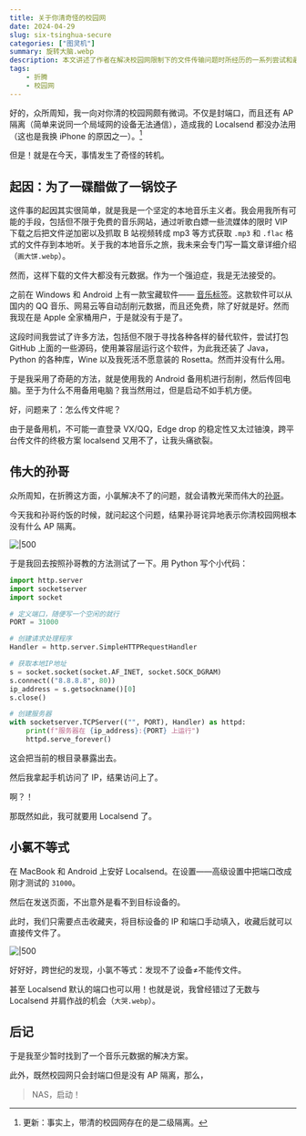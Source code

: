 ```yaml
---
title: 关于你清奇怪的校园网
date: 2024-04-29
slug: six-tsinghua-secure
categories: ["图灵机"]
summary: 旋转大脑.webp
description: 本文讲述了作者在解决校园网限制下的文件传输问题时所经历的一系列尝试和最终的发现。起初，作者因无法使用 Localsend 等工具在校园网内传输文件而感到苦恼。通过与孙哥的交流，作者意外发现校园网并没有AP隔离，仅仅是封了某些端口。通过编写Python代码测试后，作者确认了这一情况，并成功使用Localsend通过手动输入IP和端口的方式传输文件。这篇文章不仅分享了作者解决技术问题的过程，还揭示了校园网的实际网络限制情况，提供了在类似网络环境下传输文件的解决方案。
tags: 
    - 折腾
    - 校园网
---
```


好的，众所周知，我一向对你清的校园网颇有微词。不仅是封端口，而且还有 AP 隔离（简单来说同一个局域网的设备无法通信），造成我的 Localsend 都没办法用（这也是我换 iPhone 的原因之一）。[^1]

但是！就是在今天，事情发生了奇怪的转机。

## 起因：为了一碟醋做了一锅饺子

这件事的起因其实很简单，就是我是一个坚定的本地音乐主义者。我会用我所有可能的手段，包括但不限于免费的音乐网站，通过听歌白嫖一些流媒体的限时 VIP 下载之后把文件逆加密以及抓取 B 站视频转成 mp3 等方式获取 `.mp3` 和 `.flac` 格式的文件存到本地听。关于我的本地音乐之旅，我未来会专门写一篇文章详细介绍（`画大饼.webp`）。

然而，这样下载的文件大都没有元数据。作为一个强迫症，我是无法接受的。

之前在 Windows 和 Android 上有一款宝藏软件—— [音乐标签](https://www.cnblogs.com/vinlxc/p/11347744.html)。这款软件可以从国内的 QQ 音乐、网易云等自动刮削元数据，而且还免费，除了好就是好。然而我现在是 Apple 全家桶用户，于是就没有于是了。

这段时间我尝试了许多方法，包括但不限于寻找各种各样的替代软件，尝试打包 GitHub 上面的一些源码，使用兼容层运行这个软件，为此我还装了 Java，Python 的各种库，Wine 以及我死活不愿意装的 Rosetta。然而并没有什么用。

于是我采用了奇葩的方法，就是使用我的 Android 备用机进行刮削，然后传回电脑。至于为什么不用备用电脑？我当然用过，但是启动不如手机方便。

好，问题来了：怎么传文件呢？

由于是备用机，不可能一直登录 VX/QQ，Edge drop 的稳定性又太过铀溴，跨平台传文件的终极方案 localsend 又用不了，让我头痛欲裂。

## 伟大的孙哥

众所周知，在折腾这方面，小氯解决不了的问题，就会请教光荣而伟大的[孙哥](https://clf3.org)。

今天我和孙哥约饭的时候，就问起这个问题，结果孙哥诧异地表示你清校园网根本没有什么 AP 隔离。

![|500](https://img.clnya.fun/emoji/EMJ-confused.webp "黑人问号.webp")

于是我回去按照孙哥教的方法测试了一下。用 Python 写个小代码：

```py
import http.server
import socketserver
import socket

# 定义端口，随便写一个空闲的就行
PORT = 31000

# 创建请求处理程序
Handler = http.server.SimpleHTTPRequestHandler

# 获取本地IP地址
s = socket.socket(socket.AF_INET, socket.SOCK_DGRAM)
s.connect(("8.8.8.8", 80))
ip_address = s.getsockname()[0]
s.close()

# 创建服务器
with socketserver.TCPServer(("", PORT), Handler) as httpd:
    print(f"服务器在 {ip_address}:{PORT} 上运行")
    httpd.serve_forever()

```

这会把当前的根目录暴露出去。

然后我拿起手机访问了 IP，结果访问上了。

啊？！

那既然如此，我可就要用 Localsend 了。

## 小氯不等式

在 MacBook 和 Android 上安好 Localsend。在设置——高级设置中把端口改成刚才测试的 `31000`。

然后在发送页面，不出意外是看不到目标设备的。

此时，我们只需要点击收藏夹，将目标设备的 IP 和端口手动填入，收藏后就可以直接传文件了。

![|500](https://img.clnya.fun/emoji/EMJ-confused.webp "黑人问号.webp")

好好好，跨世纪的发现，小氯不等式：发现不了设备≠不能传文件。

甚至 Localsend 默认的端口也可以用！也就是说，我曾经错过了无数与 Localsend 并肩作战的机会（`大哭.webp`）。

## 后记

于是我至少暂时找到了一个音乐元数据的解决方案。

此外，既然校园网只会封端口但是没有 AP 隔离，那么，

> NAS，启动！

[^1]: 更新：事实上，带清的校园网存在的是二级隔离。
